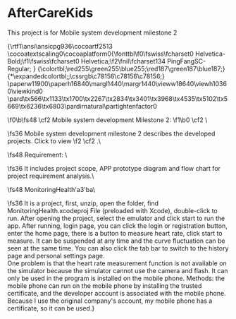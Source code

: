 # AfterCareKids
This project is for Mobile system development milestone 2


{\rtf1\ansi\ansicpg936\cocoartf2513
\cocoatextscaling0\cocoaplatform0{\fonttbl\f0\fswiss\fcharset0 Helvetica-Bold;\f1\fswiss\fcharset0 Helvetica;\f2\fnil\fcharset134 PingFangSC-Regular;
}
{\colortbl;\red255\green255\blue255;\red187\green187\blue187;}
{\*\expandedcolortbl;;\cssrgb\c78156\c78156\c78156;}
\paperw11900\paperh16840\margl1440\margr1440\vieww18640\viewh10360\viewkind0
\pard\tx566\tx1133\tx1700\tx2267\tx2834\tx3401\tx3968\tx4535\tx5102\tx5669\tx6236\tx6803\pardirnatural\partightenfactor0

\f0\b\fs48 \cf2 Mobile system development Milestone 2:
\f1\b0 \cf2  \

\fs36 Mobile system development milestone 2 describes the developed projects. Click to view
\f2 \cf2 .\

\fs48 Requirement: \

\fs36 It includes project scope, APP prototype diagram and flow chart for project requirement analysis.\

\fs48 MonitoringHealth\'a3\'ba\

\fs36 It is a project, first, unzip, open the folder, find MonitoringHealth.xcodeproj File (preloaded with Xcode), double-click to run. After opening the project, select the emulator and click start to run the app. After running, login page, you can click the login or registration button, enter the home page, there is a button to measure heart rate, click start to measure. It can be suspended at any time and the curve fluctuation can be seen at the same time. You can also click the tab bar to switch to the history page and personal settings page.\
One problem is that the heart rate measurement function is not available on the simulator because the simulator cannot use the camera and flash. It can only be used in the program is installed on the mobile phone. Methods: the mobile phone can run on the mobile phone by installing the trusted certificate, and the developer account is associated with the mobile phone. Because I use the original company's account, my mobile phone has a certificate, so it can be used.}
